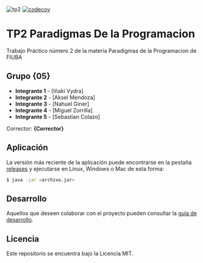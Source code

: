 ![tp2](https://github.com/fiuba/algo3_proyecto_base_tp2/actions/workflows/build.yml/badge.svg) [![codecov](https://codecov.io/gh/fiuba/algo3_proyecto_base_tp2/branch/master/graph/badge.svg)](https://codecov.io/gh/fiuba/algo3_proyecto_base_tp2)

# TP2 Paradigmas De la Programacion

Trabajo Práctico número 2 de la materia Paradigmas de la Programacion de FIUBA

## Grupo {05}

* **Integrante 1** - [Iñaki Vydra]
* **Integrante 2** - [Aksel Mendoza]
* **Integrante 3** - [Nahuel Giner]
* **Integrante 4** - [Miguel Zorrilla]
* **Integrante 5** - [Sebastian Colazo]


Corrector: **{Corrector}**

## Aplicación

La versión más reciente de la aplicación puede encontrarse en la pestaña [releases](https://github.com/fiuba/algo3_proyecto_base_tp2/releases/latest) y ejecutarse en Linux, Windows o Mac de esta forma:

```bash
$ java -jar <archivo.jar>
```

## Desarrollo

Aquellos que deseen colaborar con el proyecto pueden consultar la [guía de desarrollo](./docs/Desarrollo.md).

## Licencia

Este repositorio se encuentra bajo la Licencia MIT.
